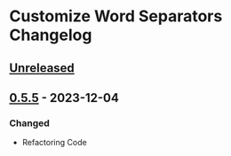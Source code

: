 <!-- Keep a Changelog guide -> https://keepachangelog.com -->

# Customize Word Separators Changelog

## [Unreleased]

## [0.5.5] - 2023-12-04

### Changed

- Refactoring Code

[Unreleased]: https://github.com/naoyukik/customize-word-separators-kt/compare/v0.5.5...HEAD
[0.5.5]: https://github.com/naoyukik/customize-word-separators-kt/commits/v0.5.5
[0.5.0]: https://github.com/naoyukik/customize-word-separators-kt/commits/v0.5.0
[0.4.6]: https://github.com/naoyukik/customize-word-separators-kt/commits/v0.4.6
[0.4.5]: https://github.com/naoyukik/customize-word-separators-kt/commits/v0.4.5
[0.4.4]: https://github.com/naoyukik/customize-word-separators-kt/commits/v0.4.4
[0.4.3]: https://github.com/naoyukik/customize-word-separators-kt/commits/v0.4.3
[0.4.2]: https://github.com/naoyukik/customize-word-separators-kt/commits/v0.4.2
